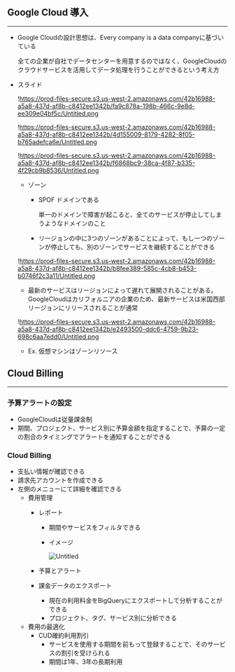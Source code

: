 ## Google Cloud 導入

---

- Google Cloudの設計思想は、Every company is a data companyに基づいている
    
    全ての企業が自社でデータセンターを用意するのではなく、GoogleCloudのクラウドサービスを活用してデータ処理を行うことができるという考え方
    

- スライド
    
    !https://prod-files-secure.s3.us-west-2.amazonaws.com/42b16988-a5a8-437d-af8b-c8412ee1342b/fa9c878a-198b-466c-9e8d-ee309e04bf5c/Untitled.png
    
    !https://prod-files-secure.s3.us-west-2.amazonaws.com/42b16988-a5a8-437d-af8b-c8412ee1342b/4d155009-8179-4282-8f05-b765adefca6e/Untitled.png
    
    !https://prod-files-secure.s3.us-west-2.amazonaws.com/42b16988-a5a8-437d-af8b-c8412ee1342b/f6868bc9-38ca-4f87-b335-4f29cb9b8536/Untitled.png
    
    - ゾーン
        - SPOF ドメインである
            
            単一のドメインで障害が起こると、全てのサービスが停止してしまうようなドメインのこと
            
        - リージョンの中に3つのゾーンがあることによって、もし一つのゾーンが停止しても、別のゾーンでサービスを継続することができる
    
    !https://prod-files-secure.s3.us-west-2.amazonaws.com/42b16988-a5a8-437d-af8b-c8412ee1342b/b8fee389-585c-4cb8-b453-b0746f2c3a11/Untitled.png
    
    - 最新のサービスはリージョンによって遅れて展開されることがある。GoogleCloudはカリフォルニアの企業のため、最新サービスは米国西部リージョンにリリースされることが通常
    
    !https://prod-files-secure.s3.us-west-2.amazonaws.com/42b16988-a5a8-437d-af8b-c8412ee1342b/e2493500-ddc6-4759-9b23-698c6aa7edd0/Untitled.png
    
    - Ex. 仮想マシンはゾーンリソース

## Cloud Billing

---

### 予算アラートの設定

- GoogleCloudは従量課金制
- 期間、プロジェクト、サービス別に予算金額を指定することで、予算の一定の割合のタイミングでアラートを通知することができる

### Cloud Billing

- 支払い情報が確認できる
- 請求先アカウントを作成できる
- 左側のメニューにて詳細を確認できる
    - 費用管理
        - レポート
            - 期間やサービスをフィルタできる
            
            - イメージ
                
                ![Untitled](https://prod-files-secure.s3.us-west-2.amazonaws.com/42b16988-a5a8-437d-af8b-c8412ee1342b/02e9129b-abce-4fc2-b3d7-b9cd1c8d3ea8/Untitled.png)
                
        - 予算とアラート
        - 課金データのエクスポート
            - 現在の利用料金をBigQueryにエクスポートして分析することができる
            - プロジェクト、タグ、サービス別に分析できる
    - 費用の最適化
        - CUD確約利用割引
            - サービスを使用する期間を前もって登録することで、そのサービスの割引を受けられる
            - 期間は1年、3年の長期利用